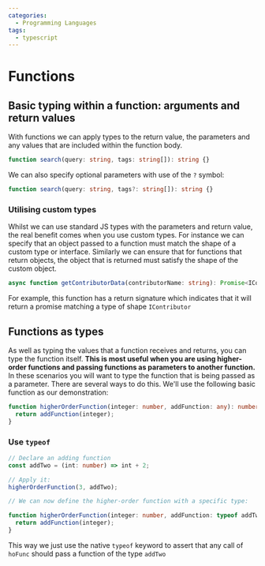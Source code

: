 ```yaml
---
categories:
  - Programming Languages
tags:
  - typescript
---
```


# Functions

## Basic typing within a function: arguments and return values

With functions we can apply types to the return value, the parameters and any values that are included within the function body.

```ts
function search(query: string, tags: string[]): string {}
```

We can also specify optional parameters with use of the `?` symbol:

```ts
function search(query: string, tags?: string[]): string {}
```

### Utilising custom types

Whilst we can use standard JS types with the parameters and return value, the real benefit comes when you use custom types. For instance we can specify that an object passed to a function must match the shape of a custom type or interface. Similarly we can ensure that for functions that return objects, the object that is returned must satisfy the shape of the custom object.

```ts
async function getContributorData(contributorName: string): Promise<IContributor> {}
```

For example, this function has a return signature which indicates that it will return a promise matching a type of shape `IContributor`

## Functions as types

As well as typing the values that a function receives and returns, you can type the function itself. **This is most useful when you are using higher-order functions and passing functions as parameters to another function.** In these scenarios you will want to type the function that is being passed as a parameter. There are several ways to do this. We'll use the following basic function as our demonstration:

```ts
function higherOrderFunction(integer: number, addFunction: any): number {
  return addFunction(integer);
}
```

### Use `typeof`

```ts
// Declare an adding function
const addTwo = (int: number) => int + 2;

// Apply it:
higherOrderFunction(3, addTwo);

// We can now define the higher-order function with a specific type:

function higherOrderFunction(integer: number, addFunction: typeof addTwo): number {
  return addFunction(integer);
}
```

This way we just use the native `typeof` keyword to assert that any call of `hoFunc` should pass a function of the type `addTwo`
